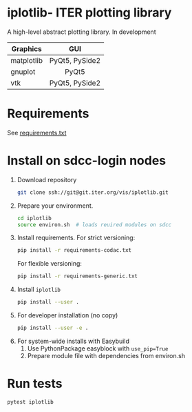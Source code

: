# iplotlib- ITER plotting library
A high-level abstract plotting library. In development

| Graphics|GUI|
|----------|:-------------:|
| matplotlib|PyQt5, PySide2|
| gnuplot|PyQt5|
| vtk|PyQt5, PySide2|

# Requirements
See [requirements.txt](/requirements.txt)

# Install on sdcc-login nodes
1. Download repository
    ```bash
    git clone ssh://git@git.iter.org/vis/iplotlib.git
    ```
2. Prepare your environment.
    ``` bash
    cd iplotlib
    source environ.sh  # loads reuired modules on sdcc
    ```
3. Install requirements.
    For strict versioning:
    ```bash
    pip install -r requirements-codac.txt
    ```
    For flexible versioning:
    ```bash
    pip install -r requirements-generic.txt
    ```
4. Install `iplotlib`
    ``` bash
    pip install --user .
    ```
5. For developer installation (no copy)
    ``` bash
    pip install --user -e .
    ```
6. For system-wide installs with Easybuild
    1. Use PythonPackage easyblock with `use_pip=True`
    2. Prepare module file with dependencies from environ.sh

# Run tests
```bash
pytest iplotlib
```
